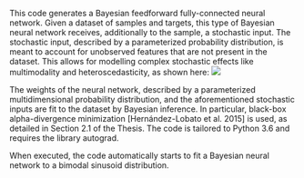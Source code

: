 This code generates a Bayesian feedforward fully-connected neural network. Given a dataset of samples and targets, this type of Bayesian neural network receives, additionally to the sample, a stochastic input. The stochastic input, described by a parameterized probability distribution, is meant to account for unobserved features that are not present in the dataset. This allows for modelling complex stochastic effects like multimodality and heteroscedasticity, as shown here:
<img src="./images/multimodality_heteroscedasticity.svg">

The weights of the neural network, described by a parameterized multidimensional probability distribution, and the aforementioned stochastic inputs are fit to the dataset by Bayesian inference. In particular, black-box alpha-divergence minimization [Hernández-Lobato et al. 2015] is used, as detailed in Section 2.1 of the Thesis. The code is tailored to Python 3.6 and requires the library autograd.

When executed, the code automatically starts to fit a Bayesian neural network to a bimodal sinusoid distribution.
